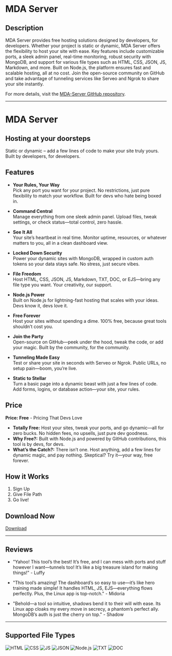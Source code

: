 # MDA Server

## Description

MDA Server provides free hosting solutions designed by developers, for developers. Whether your project is static or dynamic, MDA Server offers the flexibility to host your site with ease. Key features include customizable ports, a sleek admin panel, real-time monitoring, robust security with MongoDB, and support for various file types such as HTML, CSS, JSON, JS, Markdown, and more. Built on Node.js, the platform ensures fast and scalable hosting, all at no cost. Join the open-source community on GitHub and take advantage of tunneling services like Serveo and Ngrok to share your site instantly.

For more details, visit the [MDA-Server GitHub repository](https://github.com/MDA-Server/MDA-Server.github.io).

---

# MDA Server

## Hosting at your doorsteps

Static or dynamic – add a few lines of code to make your site truly yours. Built by developers, for developers.

## Features

- **Your Rules, Your Way**  
  Pick any port you want for your project. No restrictions, just pure flexibility to match your workflow. Built for devs who hate being boxed in.

- **Command Central**  
  Manage everything from one sleek admin panel. Upload files, tweak settings, or check status—total control, zero hassle.

- **See It All**  
  Your site’s heartbeat in real time. Monitor uptime, resources, or whatever matters to you, all in a clean dashboard view.

- **Locked Down Security**  
  Power your dynamic sites with MongoDB, wrapped in custom auth tokens so your data stays safe. No stress, just secure vibes.

- **File Freedom**  
  Host HTML, CSS, JSON, JS, Markdown, TXT, DOC, or EJS—bring any file type you want. Your creativity, our support.

- **Node.js Power**  
  Built on Node.js for lightning-fast hosting that scales with your ideas. Devs know it, devs love it.

- **Free Forever**  
  Host your sites without spending a dime. 100% free, because great tools shouldn’t cost you.

- **Join the Party**  
  Open-source on GitHub—peek under the hood, tweak the code, or add your magic. Built by the community, for the community.

- **Tunneling Made Easy**  
  Test or share your site in seconds with Serveo or Ngrok. Public URLs, no setup pain—boom, you’re live.

- **Static to Stellar**  
  Turn a basic page into a dynamic beast with just a few lines of code. Add forms, logins, or database action—your site, your rules.

## Price

**Price: Free** - Pricing That Devs Love

- **Totally Free:** Host your sites, tweak your ports, and go dynamic—all for zero bucks. No hidden fees, no upsells, just pure dev goodness.
- **Why Free?:** Built with Node.js and powered by GitHub contributions, this tool is by devs, for devs.
- **What’s the Catch?:** There isn’t one. Host anything, add a few lines for dynamic magic, and pay nothing. Skeptical? Try it—your way, free forever.

## How it Works

1. Sign Up
2. Give File Path
3. Go live!

## Download Now

[Download](#)

---

## Reviews

- "Yahoo! This tool’s the best! It’s free, and I can mess with ports and stuff however I want—tunnels too! It’s like a big treasure island for making things!" - Luffy

- "This tool’s amazing! The dashboard’s so easy to use—it’s like hero training made simple! It handles HTML, JS, EJS—everything flows perfectly. Plus, the Linux app is top-notch." - Midoria

- "Behold—a tool so intuitive, shadows bend it to their will with ease. Its Linux app cloaks my every move in secrecy, a phantom’s perfect ally. MongoDB’s auth is just the cherry on top." - Shadow

---

## Supported File Types

![HTML](Icon/html.png)
![CSS](Icon/css-3.png)
![JS](Icon/js.png)
![JSON](Icon/json.png)
![Node.js](Icon/node.png)
![TXT](Icon/txt-file.png)
![DOC](Icon/doc.png)
